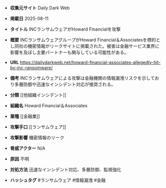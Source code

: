 - **収集元サイト**
Daily Dark Web

- **掲載日**
2025-08-11

- **タイトル**
INCランサムウェアがHoward Financialを攻撃

- **概要**
INCランサムウェアグループがHoward Financial＆Associatesを標的とし同社の機密情報がリークサイトに掲載された。被害は金融サービス業界に影響を及ぼし主要パートナーも関与している可能性がある。

- **URL**
https://dailydarkweb.net/howard-financial-associates-allegedly-hit-by-inc-ransomware/

- **備考**
INCランサムウェアによる攻撃は金融機関の情報漏洩リスクを示しており多層防御や迅速なインシデント対応が推奨される。

- **分類**
[[他組織インシデント]]

- **組織名**
Howard Financial＆Associates

- **業種**
[[金融業]]

- **攻撃手口**
[[ランサムウェア]]

- **攻撃影響**
機密情報のリーク

- **脅威アクター**
N/A

- **原因**
不明

- **対処方法**
迅速なインシデント対応、多層防御、監視強化

- **ハッシュタグ**
#ランサムウェア #情報漏洩 #金融
